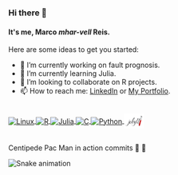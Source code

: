 ### Hi there 👋
#### It's me, Marco *mhar-vell* Reis.
<!--
**mhar-vell/mhar-vell** is a ✨ _special_ ✨ repository because its `README.md` (this file) appears on your GitHub profile.
-->
Here are some ideas to get you started:

- 🔭 I’m currently working on fault prognosis.
- 🌱 I’m currently learning Julia.
- 👯 I’m looking to collaborate on R projects.
- 📫 How to reach me: <a href="https://www.linkedin.com/in/marco-reis-061618/">LinkedIn</a> or <a href="https://mhar-vell.github.io/portfolio/index.html/">My Portfolio</a>.

<!-- - 🤔 I’m looking for help with ...
- 💬 Ask me about ...
- 📫 How to reach me: ...
- 😄 Pronouns: ...
- ⚡ Fun fact: ... -->


<div>
  <a href="https://github.com/mhar-vell">
  <!--img height="180em" src="https://github-readme-stats.vercel.app/api?username=mhar-vell&show_icons=true&theme=dracula&include_all_commits=true&count_private=true"/-->
  <!--img height="180em" src="https://github-readme-stats.vercel.app/api/top-langs/?username=mhar-vell&layout=compact&langs_count=7&theme=dracula"/-->
</div>
  
<div style="display: inline_block"><br>
  <img align="center" alt="Linux" height="30" width="40" src="https://cdn.jsdelivr.net/gh/devicons/devicon/icons/linux/linux-original.svg">
  <img align="center" alt="R" height="30" width="40" src="https://cdn.jsdelivr.net/gh/devicons/devicon/icons/r/r-original.svg">
  <img align="center" alt="Julia" height="30" width="40" src="https://cdn.jsdelivr.net/gh/devicons/devicon/icons/julia/julia-original.svg">
  <img align="center" alt="C" height="30" width="40" src="https://cdn.jsdelivr.net/gh/devicons/devicon/icons/c/c-original.svg">
  <!--img align="center" alt="C++" height="30" width="40" src="https://cdn.jsdelivr.net/gh/devicons/devicon/icons/cplusplus/cplusplus-original.svg"-->
  <img align="center" alt="Python" height="30" width="40" src="https://cdn.jsdelivr.net/gh/devicons/devicon/icons/python/python-original.svg">
<!--   <img align="center" alt="Html" height="30" width="40" src="https://cdn.jsdelivr.net/gh/devicons/devicon/icons/html5/html5-original.svg"> -->
  <img align="center" alt="Jekyll" height="30" width="40" src="https://github.com/jekyll/brand/blob/master/jekyll-logo-light-transparent.png">
 <!-- img align="center" alt="Ruby" height="30" width="40" src="https://cdn.jsdelivr.net/gh/devicons/devicon/icons/ruby/ruby-original.svg" /-->
  
  <!-- img align="center" alt="Latex" height="30" width="40" src="https://cdn.jsdelivr.net/gh/devicons/devicon/icons/gitlab/gitlab-original-wordmark.svg" -->

          
</div>
  
##
  
<div>
  <a>Centipede Pac Man in action commits 🐛 👾 
    
  </a>
</div>
  
<div>
  
  ![Snake animation](https://github.com/mhar-vell/mhar-vell/blob/output/github-contribution-grid-snake.svg)
  
</div>
